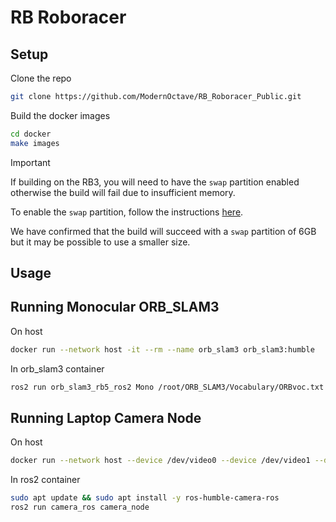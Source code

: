 # RB Roboracer

## Setup
Clone the repo
```bash
git clone https://github.com/ModernOctave/RB_Roboracer_Public.git
```

Build the docker images
```bash
cd docker
make images
```

> [!IMPORTANT]
> If building on the RB3, you will need to have the `swap` partition enabled otherwise the build will fail due to insufficient memory.
> 
> To enable the `swap` partition, follow the instructions [here](https://www.digitalocean.com/community/tutorials/how-to-add-swap-space-on-ubuntu-22-04).
>
> We have confirmed that the build will succeed with a `swap` partition of 6GB but it may be possible to use a smaller size.

## Usage
## Running Monocular ORB_SLAM3
On host
```bash
docker run --network host -it --rm --name orb_slam3 orb_slam3:humble
```

In orb_slam3 container
```bash
ros2 run orb_slam3_rb5_ros2 Mono /root/ORB_SLAM3/Vocabulary/ORBvoc.txt /root/ORB_SLAM3/Examples_old/Monocular/EuRoC.yaml
```

## Running Laptop Camera Node
On host
```bash
docker run --network host --device /dev/video0 --device /dev/video1 --device /dev/media0 -v /run/udev:/run/udev:ro -it --rm --name ros2_humble ros2:humble
```
In ros2 container
```bash
sudo apt update && sudo apt install -y ros-humble-camera-ros
ros2 run camera_ros camera_node
```